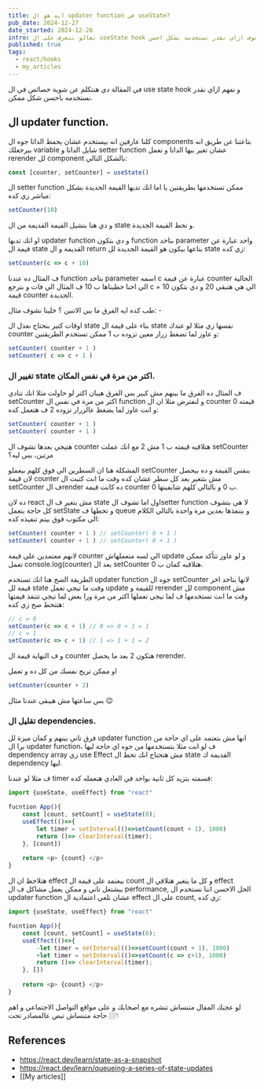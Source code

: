 ```yaml
---
title: ايه هو ال updater function في useState?
pub_date: 2024-12-27
date_started: 2024-12-28
intro: تعالو نتعرف على ال useState hook و نشوف ازاي نقدر نستخدمه بشكل احسن
published: true
tags:
  - react/hooks
  - my_articles
---
```


في المقالة دي هنتكلم عن شوية خصائص في ال use state hook و نفهم ازاي نقدر نستخدمه باحسن شكل ممكن. 

## ال updater function.

كلنا عارفين انه بيستخدم عشان يحفظ الداتا جوه ال components بتاعتنا عن طريق انه بيرجعلك variable شايل الداتا و setter function عشان تغير بيها الداتا و تعمل rerender لل component بالشكل التالي:

```ts
const [counter, setCounter] = useState()
```

ال setter function ممكن تستخدمها بطريقتين يا اما انك تديها القيمة الجديدة بشكل مباشر زي كده:

```ts
setCounter(10)
```

و دي هنا بتشيل القيمة القديمة من ال state و تحط القيمة الجديدة.

او انك تديها updater function و دي بتكون function بتاخد parameter واحد عبارة عن قيمة ال state القديمة و ال return بتاعها بيكون هو القيمة الجديدة لل state زي كده:

```ts
setCounter(c => c + 10)
```

ف المثال ده عندنا function بتاخد parameter اسمه c عبارة عن قيمة counter الحالية الي احنا حطيناها ب 10 ف المثال الي فات و بترجع c + 10 الي هي هتبقى 20 و دي بتكون قيمة counter الجديدة.

طب كده ايه الفرق ما بين الاتنين ؟ خلينا نشوف مثال: -

اوقات كتير بنحتاج نعدل ال state بناء على قيمة ال state نفسها زي مثلا لو عندك counter و عاوز لما تضغط زرار معين تزوده ب 1 ممكن تستخدم الطريقتين:

```ts
setCounter( counter + 1 )
setCounter( c => c + 1 )
```

### تغيير ال state اكتر من مرة في نفس المكان.

ف المثال ده الفرق ما بينهم مش كبير بس الفرق هيبان اكتر لو حاولت مثلا انك تنادي setCounter اكتر من مرة في نفس ال function و لنفترض مثلا ان ال counter قيمته 0 و انت عاوز لما يضغط عالزرار تزوده 2 ف هتعمل كده:

```ts
setCounter( counter + 1 )
setCounter( counter + 1 )
```

هتيجي بعدها تشوف ال counter هتلاقيه قيمته ب 1 مش 2 مع انك عملت setCounter مرتين، بس ليه؟

المشكلة هنا ان السطرين الي فوق كلهم بيعملو setCounter بنفس القيمة و ده بيحصل لان قيمة counter مش بتتغير بعد كل سطر عشان كده وقت ما انت كتبت ال setCounter ف الrender ده كانت قيمة counter ب 0 و بالتالي كلهم شايفينها 0.

ده لان react مش بتغير ف ال state اول اما تشوف الsetter function لا هي بتشوف كل حاجة بتعمل setState و تحطها ف queue و بتنفذها بعدين مرة واحدة بالتالي الكلام الي مكتوب فوق بيتم تنفيذه كده:

```ts
setCounter( counter + 1 ) // setCounter( 0 + 1 )
setCounter( counter + 1 ) // setCounter( 0 + 1 )
```

لانهم معتمدين على قيمة counter الي لسه متعملهاش update و لو عاوز تتأكد ممكن تعمل console.log(counter) بعد ال setCounter هتلاقيه كمان ب 0.

الطريقة الصح هنا انك تستخدم updater function جوه ال setCounter لانها بتاخد اخر قيمة لل state وقت ما تيجي تعمل update للقيمة و rerender لل component مش وقت ما انت تستخدمها ف لما تيجي تعملها اكتر من مرة ورا بعض لما تيجي تتنفذ قيمتها هتتحط صح زي كده:
```ts
// c = 0
setCounter(c => c + 1) // 0 => 0 + 1 = 1
// c = 1
setCounter(c => c + 1) // 1 => 1 + 1 = 2
```
و ف النهاية قيمة ال counter هتكون 2 بعد ما يحصل rerender.

او ممكن تريح نفسك من كل ده و تعمل
```ts
setCounter(counter + 2)
```


بس ساعتها مش هيبقى عندنا مثال 😉

### تقليل ال dependencies.

فرق تاني بينهم و كمان ميزة لل updater function انها مش بتعتمد على اي حاجة من برا ال updater function، ف لو انت مثلا بتستخدمها من جوه اي حاجة ليها dependency array زي use Effect مش هتحتاج انك تحط ال state القديمة ك dependency ليها.

ف مثلا لو عندنا timer قسمته بتزيد كل ثانية بواحد في العادي هنعمله كده:
```ts showLineNumbers
import {useState, useEffect} from "react"

fucntion App(){
	const [count, setCount] = useState(0);
	useEffect(()=>{
		let timer = setInterval(()=>setCount(count + 1), 1000)
		return ()=> clearInterval(timer);
	}, [count])
	
	return <p> {count} </p>
}
```

هتلاحظ ان ال effect بيعتمد على قيمة ال count و كل ما يتغير هتلاقي ال effect بيشتغل تاني و ممكن يعمل مشاكل ف ال performance, الحل الاحسن اننا نستخدم ال updater function عشان نلغي اعتمادية ال effect على ال count, زي كده: 

```ts showLineNumbers diff lang="ts"
import {useState, useEffect} from "react"

fucntion App(){
	const [count, setCount] = useState(0);
	useEffect(()=>{
		-let timer = setInterval(()=>setCount(count + 1), 1000)
		+let timer = setInterval(()=>setCount(c => c+1), 1000)
		return ()=> clearInterval(timer);
	}, [])
	
	return <p> {count} </p>
}
```


لو عجبك المقال متنساش تنشره مع اصحابك و على مواقع التواصل الاجتماعي و اهم حاجة متنساش تبص عالمصادر تحت 👇🏼

## References 
- https://react.dev/learn/state-as-a-snapshot
- https://react.dev/learn/queueing-a-series-of-state-updates
- [[My articles]]